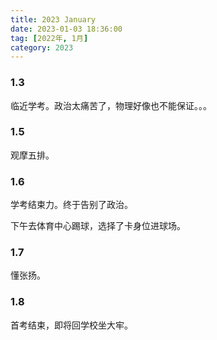 ```yaml
---
title: 2023 January
date: 2023-01-03 18:36:00
tag: [2022年, 1月]
category: 2023
---
```


### 1.3

临近学考。政治太痛苦了，物理好像也不能保证。。。

### 1.5

观摩五排。

### 1.6

学考结束力。终于告别了政治。

下午去体育中心踢球，选择了卡身位进球场。

### 1.7

懂张扬。

### 1.8

首考结束，即将回学校坐大牢。